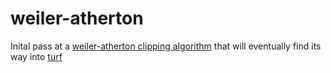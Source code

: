 weiler-atherton
===============

Inital pass at a [weiler-atherton clipping algorithm](http://en.wikipedia.org/wiki/Weiler%E2%80%93Atherton_clipping_algorithm) that will eventually find its way into [turf](https://github.com/Turfjs/turf)
